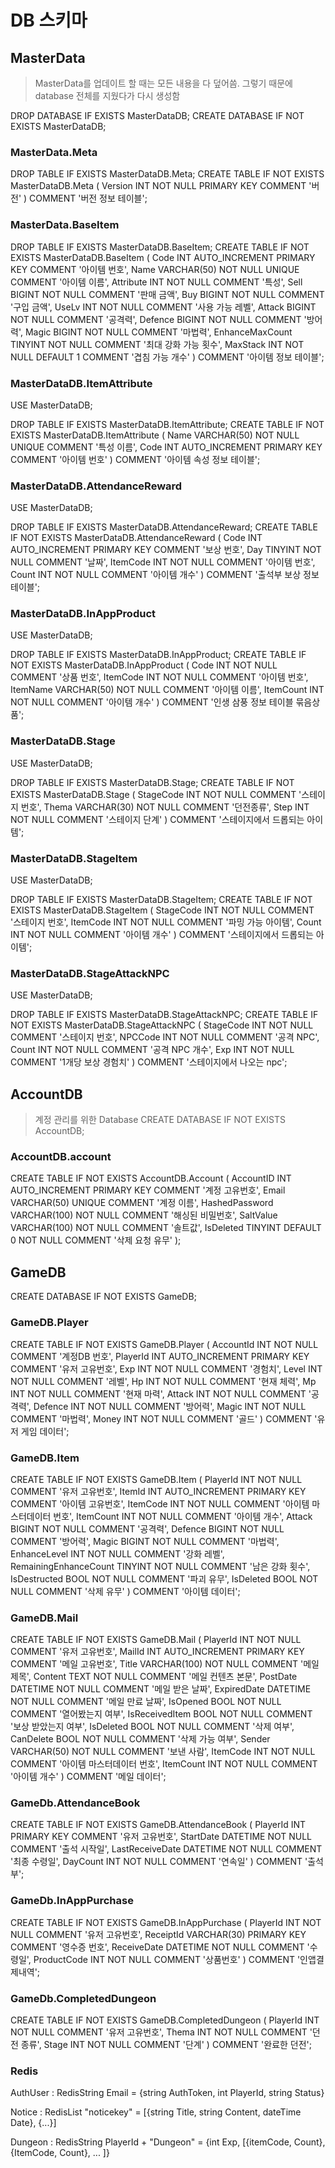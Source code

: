 ﻿# DB 스키마

## MasterData
> MasterData를 업데이트 할 때는 모든 내용을 다 덮어씀. 그렇기 때문에 database 전체를 지웠다가 다시 생성함

DROP DATABASE IF EXISTS MasterDataDB;
CREATE DATABASE IF NOT EXISTS MasterDataDB;

### MasterData.Meta
DROP TABLE IF EXISTS MasterDataDB.Meta;
CREATE TABLE IF NOT EXISTS MasterDataDB.Meta
(
    Version INT NOT NULL PRIMARY KEY COMMENT '버전'
) COMMENT '버전 정보 테이블';

### MasterData.BaseItem
DROP TABLE IF EXISTS MasterDataDB.BaseItem;
CREATE TABLE IF NOT EXISTS MasterDataDB.BaseItem
(
    Code INT AUTO_INCREMENT PRIMARY KEY COMMENT '아이템 번호',
    Name VARCHAR(50) NOT NULL UNIQUE COMMENT '아이템 이름',
    Attribute INT NOT NULL COMMENT '특성',
    Sell BIGINT NOT NULL COMMENT '판매 금액',
    Buy BIGINT NOT NULL COMMENT '구입 금액',
    UseLv INT NOT NULL COMMENT '사용 가능 레벨',
    Attack BIGINT NOT NULL COMMENT '공격력',
    Defence BIGINT NOT NULL COMMENT '방어력',
    Magic BIGINT NOT NULL COMMENT '마법력',
    EnhanceMaxCount TINYINT NOT NULL COMMENT '최대 강화 가능 횟수',
    MaxStack INT NOT NULL DEFAULT 1 COMMENT '겹침 가능 개수'
) COMMENT '아이템 정보 테이블';

### MasterDataDB.ItemAttribute
USE MasterDataDB;

DROP TABLE IF EXISTS MasterDataDB.ItemAttribute;
CREATE TABLE IF NOT EXISTS MasterDataDB.ItemAttribute
(
    Name VARCHAR(50) NOT NULL UNIQUE COMMENT '특성 이름',
    Code INT AUTO_INCREMENT PRIMARY KEY COMMENT '아이템 번호'
) COMMENT '아이템 속성 정보 테이블';

### MasterDataDB.AttendanceReward
USE MasterDataDB;

DROP TABLE IF EXISTS MasterDataDB.AttendanceReward;
CREATE TABLE IF NOT EXISTS MasterDataDB.AttendanceReward
(
    Code INT AUTO_INCREMENT PRIMARY KEY COMMENT '보상 번호',
    Day TINYINT NOT NULL COMMENT '날짜',
    ItemCode INT NOT NULL COMMENT '아이템 번호',
    Count INT NOT NULL COMMENT '아이템 개수'
) COMMENT '출석부 보상 정보 테이블';

### MasterDataDB.InAppProduct
USE MasterDataDB;

DROP TABLE IF EXISTS MasterDataDB.InAppProduct;
CREATE TABLE IF NOT EXISTS MasterDataDB.InAppProduct
(
    Code INT NOT NULL COMMENT '상품 번호',
    ItemCode INT NOT NULL COMMENT '아이템 번호',
    ItemName VARCHAR(50) NOT NULL COMMENT '아이템 이름',
    ItemCount INT NOT NULL COMMENT '아이템 개수'
) COMMENT '인생 삼풍 정보 테이블 묶음상품';

### MasterDataDB.Stage
USE MasterDataDB;

DROP TABLE IF EXISTS MasterDataDB.Stage;
CREATE TABLE IF NOT EXISTS MasterDataDB.Stage
(
    StageCode INT NOT NULL COMMENT '스테이지 번호',
    Thema VARCHAR(30) NOT NULL COMMENT '던전종류',
    Step INT NOT NULL COMMENT '스테이지 단계'
) COMMENT '스테이지에서 드롭되는 아이템';
    

### MasterDataDB.StageItem
USE MasterDataDB;

DROP TABLE IF EXISTS MasterDataDB.StageItem;
CREATE TABLE IF NOT EXISTS MasterDataDB.StageItem
(
    StageCode INT NOT NULL COMMENT '스테이지 번호',
    ItemCode INT NOT NULL COMMENT '파밍 가능 아이템',
    Count INT NOT NULL COMMENT '아이템 개수'
) COMMENT '스테이지에서 드롭되는 아이템';

### MasterDataDB.StageAttackNPC
USE MasterDataDB;

DROP TABLE IF EXISTS MasterDataDB.StageAttackNPC;
CREATE TABLE IF NOT EXISTS MasterDataDB.StageAttackNPC
(
    StageCode INT NOT NULL COMMENT '스테이지 번호',
    NPCCode INT NOT NULL COMMENT '공격 NPC',
    Count INT NOT NULL COMMENT '공격 NPC 개수',
    Exp INT NOT NULL COMMENT '1개당 보상 경험치'
) COMMENT '스테이지에서 나오는 npc';


## AccountDB
> 계정 관리를 위한 Database
    CREATE DATABASE IF NOT EXISTS AccountDB;

### AccountDB.account
CREATE TABLE IF NOT EXISTS AccountDB.Account
(
    AccountID INT AUTO_INCREMENT PRIMARY KEY COMMENT '계정 고유번호',
    Email VARCHAR(50) UNIQUE COMMENT '계정 이름',
    HashedPassword VARCHAR(100) NOT NULL COMMENT '해싱된 비밀번호',
    SaltValue VARCHAR(100) NOT NULL COMMENT '솔트값',
    IsDeleted TINYINT DEFAULT 0 NOT NULL COMMENT '삭제 요청 유무'
);

## GameDB

CREATE DATABASE IF NOT EXISTS GameDB;

### GameDB.Player
CREATE TABLE IF NOT EXISTS GameDB.Player
(
    AccountId INT NOT NULL COMMENT '계정DB 번호',
    PlayerId INT AUTO_INCREMENT PRIMARY KEY COMMENT '유저 고유번호',
    Exp INT NOT NULL COMMENT  '경험치',
    Level INT NOT NULL COMMENT  '레벨',
    Hp INT NOT NULL COMMENT '현재 체력',
    Mp INT NOT NULL COMMENT '현재 마력',
    Attack INT NOT NULL COMMENT '공격력',
    Defence INT NOT NULL COMMENT '방어력',
    Magic INT NOT NULL COMMENT '마법력',
    Money INT NOT NULL COMMENT '골드'
) COMMENT '유저 게임 데이터';

### GameDB.Item
CREATE TABLE IF NOT EXISTS GameDB.Item
(
    PlayerId INT NOT NULL COMMENT '유저 고유번호',
    ItemId INT AUTO_INCREMENT PRIMARY KEY COMMENT '아이템 고유번호',
    ItemCode INT NOT NULL COMMENT '아이템 마스터데이터 번호',
    ItemCount INT NOT NULL COMMENT '아이템 개수',
    Attack BIGINT NOT NULL COMMENT '공격력',
    Defence BIGINT NOT NULL COMMENT '방어력',
    Magic BIGINT NOT NULL COMMENT '마법력',
    EnhanceLevel INT NOT NULL COMMENT '강화 레벨',
    RemainingEnhanceCount TINYINT NOT NULL COMMENT '남은 강화 횟수',
    IsDestructed BOOL NOT NULL COMMENT '파괴 유무',
    IsDeleted BOOL NOT NULL COMMENT '삭제 유무'
) COMMENT '아이템 데이터';

### GameDB.Mail
CREATE TABLE IF NOT EXISTS GameDB.Mail
(
    PlayerId INT NOT NULL COMMENT '유저 고유번호',
    MailId INT AUTO_INCREMENT PRIMARY KEY COMMENT '메일 고유번호',
    Title VARCHAR(100) NOT NULL COMMENT '메일 제목',
    Content TEXT NOT NULL COMMENT '메일 컨텐츠 본문',
    PostDate DATETIME NOT NULL COMMENT '메일 받은 날짜',
    ExpiredDate DATETIME NOT NULL COMMENT '메일 만료 날짜',
    IsOpened BOOL NOT NULL COMMENT '열어봤는지 여부',
    IsReceivedItem BOOL NOT NULL COMMENT '보상 받았는지 여부',
    IsDeleted BOOL NOT NULL COMMENT '삭제 여부',
    CanDelete BOOL NOT NULL COMMENT '삭제 가능 여부',
    Sender VARCHAR(50) NOT NULL COMMENT '보낸 사람',
    ItemCode INT NOT NULL COMMENT '아이템 마스터데이터 번호',
    ItemCount INT NOT NULL COMMENT '아이템 개수'
) COMMENT '메일 데이터';

### GameDb.AttendanceBook
CREATE TABLE IF NOT EXISTS GameDB.AttendanceBook
(
    PlayerId INT PRIMARY KEY COMMENT '유저 고유번호',
    StartDate DATETIME NOT NULL COMMENT '출석 시작일',
    LastReceiveDate DATETIME NOT NULL COMMENT '최종 수령일',
    DayCount INT NOT NULL COMMENT '연속일'
) COMMENT '출석부';

### GameDb.InAppPurchase
CREATE TABLE IF NOT EXISTS GameDB.InAppPurchase
(
    PlayerId INT NOT NULL COMMENT '유저 고유번호',
    ReceiptId VARCHAR(30) PRIMARY KEY COMMENT '영수증 번호',
    ReceiveDate DATETIME NOT NULL COMMENT '수령일',
    ProductCode INT NOT NULL COMMENT '상품번호'
) COMMENT '인앱결제내역';

### GameDb.CompletedDungeon
CREATE TABLE IF NOT EXISTS GameDB.CompletedDungeon
(
    PlayerId INT NOT NULL COMMENT '유저 고유번호',
    Thema INT NOT NULL COMMENT '던전 종류',
    Stage INT NOT NULL COMMENT '단계'
) COMMENT '완료한 던전';


### Redis
AuthUser : RedisString
Email = {string AuthToken, int PlayerId, string Status}

Notice : RedisList
"noticekey" = [{string Title, string Content, dateTime Date}, {...}]

Dungeon : RedisString
PlayerId + "Dungeon" = {int Exp, [{itemCode, Count}, {ItemCode, Count}, ... ]}